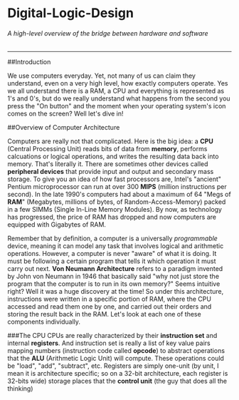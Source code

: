 # Digital-Logic-Design

###### A high-level overview of the bridge between hardware and software
-------

##Introduction 

We use computers everyday. Yet, not many of us can claim they understand, even on a very high level, how exactly computers operate. Yes we all understand there is a RAM, a CPU and everything is represented as 1's and 0's, but do we really understand what happens from the second you press the "On button" and the moment when your operating system's icon comes on the screen? Well let's dive in!

##Overview of Computer Architecture

Computers are really not that complicated. Here is the big idea: a **CPU** (Central Processing Unit) reads bits of data from **memory**, performs calcuations or logical operations, and writes the resulting data back into memory. That's literally it. There are sometimes other devices called **peripheral devices** that provide input and output and secondary mass storage. To give you an idea of how fast processors are, Intel's "ancient" Pentium microprocessor can run at over 300 **MIPS** (million instructions per second). In the late 1990's computers had about a maximum of 64 "Megs of **RAM**" (Megabytes, millions of bytes, of Random-Access-Memory) packed in a few SIMMs (Single In-Line Memory Modules). By now, as technology has progressed, the price of RAM has dropped and now computers are equipped with Gigabytes of RAM.

Remember that by definition, a computer is a universally _programmable_ device, meaning it can model any task that involves logical and arithmetic operations. However, a computer is never "aware" of what it is doing. It must be following a certain program that tells it which operation it must carry out next. **Von Neumann Architecture** refers to a paradigm invented by John von Neumann in 1946 that basically said "why not just store the program that the computer is to run in its own memory?" Seems intuitive right? Well it was a huge discovery at the time! So under this architecture, instructions were written in a specific portion of RAM, where the CPU accessed and read them one by one, and carried out their orders and storing the result back in the RAM. Let's look at each one of these components individually.

  ###The CPU
CPUs are really characterized by their **instruction set** and internal **registers**. And instruction set is really a list of key value pairs mapping numbers (instruction code called **opcode**) to abstract operations that the **ALU** (Arithmetic Logic Unit) will compute. These operations could be "load", "add", "subtract", etc. Registers are simply one-unit (by unit, I mean it is architecture specific; so on a 32-bit architecture, each register is 32-bits wide) storage places that the **control unit** (the guy that does all the thinking)
